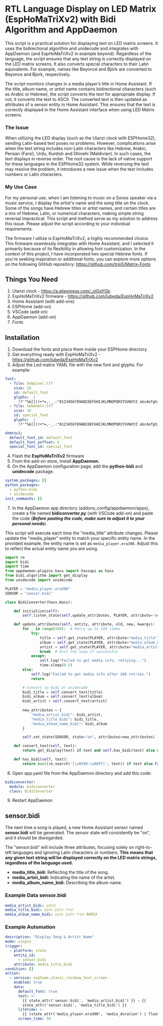 # RTL Language Display on LED Matrix (EspHoMaTriXv2) with Bidi Algorithm and AppDaemon
This script is a practical solution for displaying text on LED matrix screens. It uses the bidirectional algorithm and unidecode and integrates with AppDaemon (and EspHoMaTriXv2 in example beyond). Regardless of the language, the script ensures that any text string is correctly displayed on the LED matrix screens. It also converts special characters to their Latin equivalents. For example, names like Beyoncé and Björk are converted to Beyonce and Bjork, respectively.

The script monitors changes in a media player’s title in Home Assistant. If the title, album name, or artist name contains bidirectional characters (such as Arabic or Hebrew), the script converts the text for appropriate display. If not, it converts the text to ASCII. The converted text is then updated as attributes of a sensor entity in Home Assistant. This ensures that the text is correctly displayed in the Home Assistant interface when using LED Matrix screens.
### The Issue
When utilizing the LED display (such as the Ulanzi clock with ESPHome32), sending Latin-based text poses no problems. However, complications arise when the text string includes non-Latin characters like Hebrew, Arabic, Persian (Farsi), Urdu, Kurdish and Dhivehi (Maldivian). In such cases, the text displays in reverse order. The root cause is the lack of native support for these languages in the ESPHome32 system.
While reversing the text may resolve the problem, it introduces a new issue when the text includes numbers or Latin characters.
### My Use Case
For my personal use, when I am listening to music on a Sonos speaker via a music service, I display the artist's name and the song title on the clock. Some of the songs have Hebrew titles or artist names, and certain titles are a mix of Hebrew, Latin, or numerical characters, making simple string reversal impractical.
This script and method serve as my solution to address this issue. Please adjust the script according to your individual requirements.

The firmware I utilize is EspHoMaTriXv2, a highly recommended choice. This firmware seamlessly integrates with Home Assistant, and I selected it primarily because of its flexibility in allowing font customization. In the context of this project, I have incorporated two special Hebrew fonts. If you're seeking inspiration or additional fonts, you can explore more options on the following GitHub repository: https://github.com/trip5/Matrix-Fonts
## Things You Need
1. Ulanzi clock - https://a.aliexpress.com/_olGoYGb
2. EspHoMaTriXv2 firmware - https://github.com/lubeda/EspHoMaTriXv2
3. Home Assistant (with add-ons)
4. ESPHome (add-on)
5. VSCode (add-on)
6. AppDaemon (add-on)
7. Fonts
## Installation 
1. Download the fonts and place them inside your ESPHome directory.
2. Get everything ready with EspHoMaTriXv2 - https://github.com/lubeda/EspHoMaTriXv2
3. Adjust the Led matrix YAML file with the new font and glyphs. 
For example:
```yaml
font:
  - file: hebpixel.ttf
    size: 16
    id: default_font
    glyphs:  |
      !?'"%&[]()+*=,-_.:°0123456789ABCDEFGHIJKLMNOPQRSTUVWXYZ abcdefghijklmnÖÄÜöäüèéēøopqrstuvwxyzאבגדהוזחטיכךלמםנןסעפףצץקרשת@$<>|\/
  - file: hebehmtx.ttf
    size: 16
    id: special_font
    glyphs:  |
      !?'"%&[]()+*=,-_.:°0123456789ABCDEFGHIJKLMNOPQRSTUVWXYZ abcdefghijklmnopqrstuvwxyzאבגדהוזחטיכךלמםנןסעפףצץקרשת@$<>|\/
```
```yaml
ehmtxv2:
  default_font_id: default_font
  default_font_yoffset: 6
  special_font_id: special_font
```
4. Flash the **EspHoMaTriXv2** firmware
5. From the add-on store, install **AppDaemon.**
6. On the AppDaemon configuration page, add the **python-bidi** and **unidecode** package.
```yaml
system_packages: []
python_packages:
  - python-bidi
  - unidecode
init_commands: []
```
7. In the AppDaemon app directory (addons_config/appdaemon/apps), create a file named **bidiconverter.py** (with VSCode add-on) and paste the code (***Before pasting the code, make sure to adjust it to your personal needs***).

This script will execute each time the "media_title" attribute changes. Please update the "media_player" entity to match your specific entity name. In the provided example, the entity name is set as `media_player.era300`. Adjust this to reflect the actual entity name you are using.
```py
import re
import bidi
import time
from appdaemon.plugins.hass import hassapi as hass
from bidi.algorithm import get_display
from unidecode import unidecode

PLAYER = "media_player.era300"
SENSOR = "sensor.bidi"

class BidiConverter(hass.Hass):

    def initialize(self):
        self.listen_state(self.update_attributes, PLAYER, attribute='media_title')

    def update_attributes(self, entity, attribute, old, new, kwargs):
        for _ in range(100):  # Retry up to 100 times
            try:
                title = self.get_state(PLAYER, attribute="media_title") or ""
                album = self.get_state(PLAYER, attribute="media_album_name") or self.get_state(PLAYER, attribute="media_channel") or ""
                artist = self.get_state(PLAYER, attribute="media_artist") or self.get_state(PLAYER, attribute="media_title") or ""
                break  # Exit the loop if successful
            except:
                self.log("Failed to get media info, retrying...")
                time.sleep(0.5)
        else:
            self.log("Failed to get media info after 100 retries.")
            return

        # Convert to bidi or unidecode
        bidi_title = self.convert_text(title)
        bidi_album = self.convert_text(album)
        bidi_artist = self.convert_text(artist)
        
        new_attributes = {
            "media_artist_bidi": bidi_artist,
            "media_title_bidi": bidi_title,
            "media_album_name_bidi": bidi_album
        }

        self.set_state(SENSOR, state="on", attributes=new_attributes)

    def convert_text(self, text):
        return get_display(text) if text and self.has_bidi(text) else unidecode(text) if text else ""

    def has_bidi(self, text):
        return bool(re.search('[\u0590-\u08FF]', text)) if text else False
```
8. Open app.yaml file from the AppDaemon directory and add this code:
```yaml
bidiconverter:
  module: bidiconverter
  class: BidiConverter
```
9. Restart AppDaemon
## sensor.bidi
The next time a song is played, a new Home Assistant sensor named **sensor.bidi** will be generated. The sensor state will consistently be "on", and it should be disregarded.

The "sensor.bidi" will include three attributes, focusing solely on right-to-left languages and ignoring Latin characters or numbers. 
**This means that any given text string will be displayed correctly on the LED matrix strings, regardless of the language used.**
* **media_title_bidi:** Reflecting the title of the song.
* **media_artist_bidi:** Indicating the name of the artist.
* **media_album_name_bidi:** Describing the album name.

### Example Data sensor.bidi
```yaml
media_artist_bidi: הטיפש
media_title_bidi: הסייד הלשיב אתבס
media_album_name_bidi: הסייד הלשיב אתבס REMIX
```
### Example Automation
```yaml
description: "Display Song & Artist Name"
mode: single
trigger:
  - platform: state
    entity_id:
      - sensor.bidi
    attribute: media_title_bidi
condition: []
action:
  - service: esphome.ulanzi_rainbow_text_screen
    enabled: true
    data:
      default_font: true
      text: >-
        {{ state_attr('sensor.bidi', 'media_artist_bidi') }} - {{
        state_attr('sensor.bidi', 'media_title_bidi') }}
      lifetime: >-
        {{ (state_attr('media_player.era300', 'media_duration') | float(default=0) / 60) | int(default=1) if state_attr('media_player.era300', 'media_duration') is not none else 60 }}
      screen_time: 50
```
